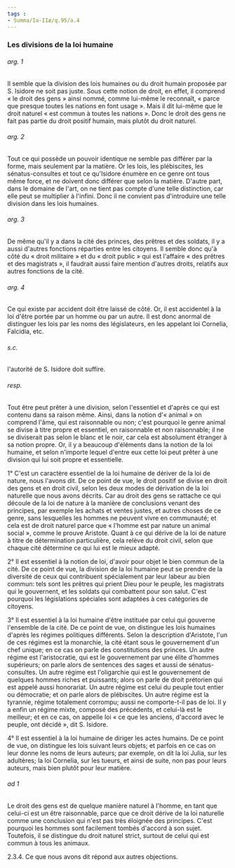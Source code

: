 ```yaml
---
tags : 
- Summa/Ia-IIæ/q.95/a.4
---
```


### Les divisions de la loi humaine

###### arg. 1
Il semble que la division des lois humaines ou du droit humain proposée par S. Isidore ne soit pas juste. Sous cette notion de droit, en effet, il comprend « le droit des gens » ainsi nommé, comme lui-même le reconnaît, « parce que presque toutes les nations en font usage ». Mais il dit lui-même que le droit naturel « est commun à toutes les nations ». Donc le droit des gens ne fait pas partie du droit positif humain, mais plutôt du droit naturel. 

###### arg. 2
Tout ce qui possède un pouvoir identique ne semble pas différer par la forme, mais seulement par la matière. Or les lois, les plébiscites, les sénatus-consultes et tout ce qu'Isidore énumère en ce genre ont tous même force, et ne doivent donc différer que selon la matière. D'autre part, dans le domaine de l'art, on ne tient pas compte d'une telle distinction, car elle peut se multiplier à l'infini. Donc il ne convient pas d'introduire une telle division dans les lois humaines. 

###### arg. 3
De même qu'il y a dans la cité des princes, des prêtres et des soldats, il y a aussi d'autres fonctions réparties entre les citoyens. Il semble donc qu'à côté du « droit militaire » et du « droit public » qui est l'affaire « des prêtres et des magistrats », il faudrait aussi faire mention d'autres droits, relatifs aux autres fonctions de la cité. 

###### arg. 4
Ce qui existe par accident doit être laissé de côté. Or, il est accidentel à la loi d'être portée par un homme ou par un autre. Il est donc anormal de distinguer les lois par les noms des législateurs, en les appelant loi Cornelia, Falcidia, etc. 

###### s.c.
l'autorité de S. Isidore doit suffire. 

###### resp.
Tout être peut prêter à une division, selon l'essentiel et d'après ce qui est contenu dans sa raison même. Ainsi, dans la notion d'« animal » on comprend l'âme, qui est raisonnable ou non; c'est pourquoi le genre animal se divise à titre propre et essentiel, en raisonnable et non raisonnable; il ne se diviserait pas selon le blanc et le noir, car cela est absolument étranger à sa notion propre. Or, il y a beaucoup d'éléments dans la notion de la loi humaine, et selon n'importe lequel d'entre eux cette loi peut prêter à une division qui lui soit propre et essentielle. 

1° C'est un caractère essentiel de la loi humaine de dériver de la loi de nature, nous l'avons dit. De ce point de vue, le droit positif se divise en droit des gens et en droit civil, selon les deux modes de dérivation de la loi naturelle que nous avons décrits. Car au droit des gens se rattache ce qui découle de la loi de nature à la manière de conclusions venant des principes, par exemple les achats et ventes justes, et autres choses de ce genre, sans lesquelles les hommes ne peuvent vivre en communauté; et cela est de droit naturel parce que « l'homme est par nature un animal social », comme le prouve Aristote. Quant à ce qui dérive de la loi de nature à titre de détermination particulière, cela relève du droit civil, selon que chaque cité détermine ce qui lui est le mieux adapté. 

2° Il est essentiel à la notion de loi, d'avoir pour objet le bien commun de la cité. De ce point de vue, la division de la loi humaine peut se prendre de la diversité de ceux qui contribuent spécialement par leur labeur au bien commun: tels sont les prêtres qui prient Dieu pour le peuple, les magistrats qui le gouvernent, et les soldats qui combattent pour son salut. C'est pourquoi les législations spéciales sont adaptées à ces catégories de citoyens. 

3° Il est essentiel à la loi humaine d'être instituée par celui qui gouverne l'ensemble de la cité. De ce point de vue, on distingue les lois humaines d'après les régimes politiques différents. Selon la description d'Aristote, l'un de ces régimes est la monarchie, la cité étant sous le gouvernement d'un chef unique; en ce cas on parle des constitutions des princes. Un autre régime est l'aristocratie, qui est le gouvernement par une élite d'hommes supérieurs; on parle alors de sentences des sages et aussi de sénatus-consultes. Un autre régime est l'oligarchie qui est le gouvernement de quelques hommes riches et puissants; alors on parle de droit prétorien qui est appelé aussi honorariat. Un autre régime est celui du peuple tout entier ou démocratie; et on parle alors de plébiscites. Un autre régime est la tyrannie, régime totalement corrompu; aussi ne comporte-t-il pas de loi. Il y a enfin un régime mixte, composé des précédents, et celui-là est le meilleur; et en ce cas, on appelle loi « ce que les anciens, d'accord avec le peuple, ont décidé », dit S. Isidore. 

4° Il est essentiel à la loi humaine de diriger les actes humains. De ce point de vue, on distingue les lois suivant leurs objets; et parfois en ce cas on leur donne les noms de leurs auteurs; par exemple, on dit la loi Julia, sur les adultères; la loi Cornelia, sur les tueurs, et ainsi de suite, non pas pour leurs auteurs, mais bien plutôt pour leur matière. 

###### ad 1
Le droit des gens est de quelque manière naturel à l'homme, en tant que celui-ci est un être raisonnable, parce que ce droit dérive de la loi naturelle comme une conclusion qui n'est pas très éloignée des principes. C'est pourquoi les hommes sont facilement tombés d'accord à son sujet. Toutefois, il se distingue du droit naturel strict, surtout de celui qui est commun à tous les animaux. 

2.3.4. Ce que nous avons dit répond aux autres objections. 

